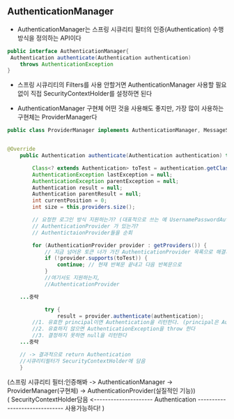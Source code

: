 ## AuthenticationManager

- AuthenticationManager는 스프링 시큐리티 필터의 인증(Authentication) 수행 방식을 정의하는 API이다

```java
public interface AuthenticationManager{
 Authentication authenticate(Authentication authentication)
	throws AuthenticationException
}
```

- 스프링 시큐리티의 Filters를 사용 안할거면 AuthenticationManager 사용할 필요 없이 직접 SecurityContextHolder를 설정하면 된다

- AuthenticationManager 구현체 어떤 것을 사용해도 좋지만, 가장 많이 사용하는 구현체는 ProviderManager다

```java
public class ProviderManager implements AuthenticationManager, MessageSourceAware, InitializingBean


@Override
	public Authentication authenticate(Authentication authentication) throws AuthenticationException {

		Class<? extends Authentication> toTest = authentication.getClass();
		AuthenticationException lastException = null;
		AuthenticationException parentException = null;
		Authentication result = null;
		Authentication parentResult = null;
		int currentPosition = 0;
		int size = this.providers.size();

		// 요청한 로그인 방식 지원하는가? (대표적으로 쓰는 예 UsernamePasswordAuthenticationToken)을 처리해줄
		// AuthenticationProvider 가 있는가?
		// AuthentictaionProvider들을 순회

		for (AuthenticationProvider provider : getProviders()) {
			// 지금 넘어온 토큰 너가 가진 AuthenticationProvider 목록으로 해결가능해?
			if (!provider.supports(toTest)) {
				continue; // 현재 반복문 끝내고 다음 반복문으로
			}
			//여기서도 지원하는지,
			//AuthenticationProvider

    ...중략

			try {
				result = provider.authenticate(authentication);
        //1. 유효한 principal이면 Authentication을 리턴한다. (principal은 Authentication authentication에 담겨있다?)
        //2. 유효하지 않으면 AuthenticationException을 throw 한다
        //3. 결정하지 못하면 null을 리턴한다
    ...중략

    // -> 결과적으로 return Authentication
    //시큐리티필터가 SecurityContextHolder에 담음
	}
```

(스프링 시큐리티 필터:인증해봐 -> AuthenticationManager -> ProviderManager(구현체) -> AuthenticationProvider(실질적인 기능))  
( SecurityContextHolder담음 <--------------------- Authentication ------------------------------ 사용가능하다! )
